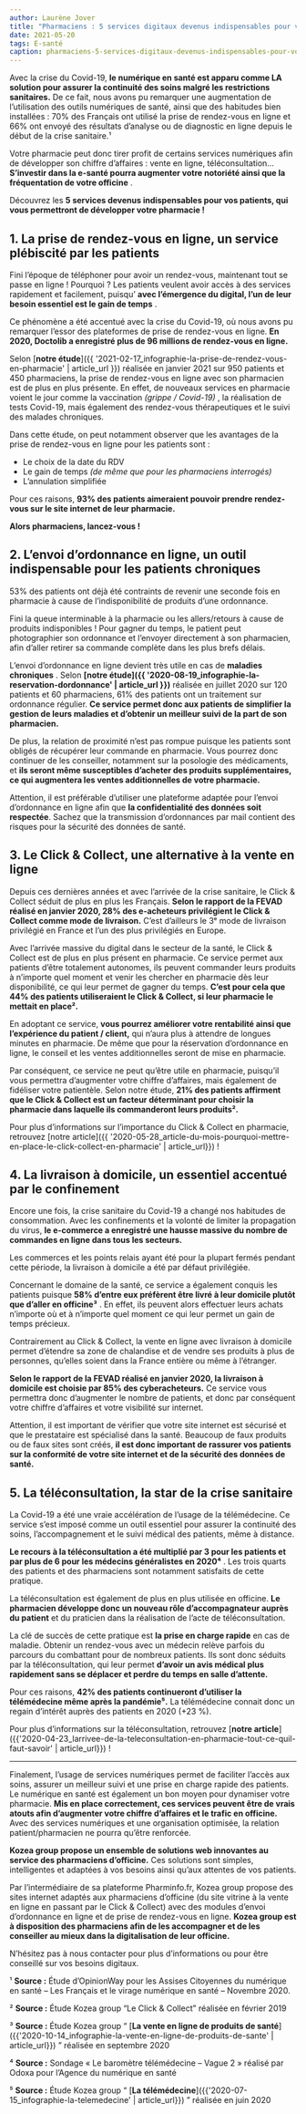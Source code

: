 ```yaml
---
author: Laurène Jover
title: "Pharmaciens : 5 services digitaux devenus indispensables pour vos patients"
date: 2021-05-20
tags: E-santé
caption: pharmaciens-5-services-digitaux-devenus-indispensables-pour-vos-patients.webp
---
```


Avec la crise du Covid-19,
**le numérique en santé est apparu comme LA solution pour assurer la continuité des soins malgré les restrictions sanitaires.**
De ce fait, nous avons pu remarquer une augmentation de l’utilisation des outils numériques de santé, ainsi que des habitudes bien installées : 70% des Français ont utilisé la prise de rendez-vous en ligne et 66% ont envoyé des résultats d’analyse ou de diagnostic en ligne depuis le début de la crise sanitaire.¹

Votre pharmacie peut donc tirer profit de certains services numériques afin de développer son chiffre d’affaires : vente en ligne, téléconsultation…
**S’investir dans la e-santé pourra augmenter votre notoriété ainsi que la fréquentation de votre officine**
.

Découvrez les
**5 services devenus indispensables pour vos patients, qui vous permettront de développer votre pharmacie !**

## 1. **La prise de rendez-vous en ligne, un service plébiscité par les patients**

Fini l’époque de téléphoner pour avoir un rendez-vous, maintenant tout se passe en ligne ! Pourquoi ? Les patients veulent avoir accès à des services rapidement et facilement, puisqu’
**avec l’émergence du digital, l’un de leur besoin essentiel est le gain de temps**
.

Ce phénomène a été accentué avec la crise du Covid-19, où nous avons pu remarquer l’essor des plateformes de prise de rendez-vous en ligne.
**En 2020, Doctolib a enregistré plus de 96 millions de rendez-vous en ligne.**

Selon
[**notre étude**]({{ '2021-02-17_infographie-la-prise-de-rendez-vous-en-pharmacie' | article_url }})
réalisée en janvier 2021 sur 950 patients et 450 pharmaciens, la prise de rendez-vous en ligne avec son pharmacien est de plus en plus présente. En effet, de nouveaux services en pharmacie voient le jour comme la vaccination
_(grippe / Covid-19)_
, la réalisation de tests Covid-19, mais également des rendez-vous thérapeutiques et le suivi des malades chroniques.

Dans cette étude, on peut notamment observer que les avantages de la prise de rendez-vous en ligne pour les patients sont :

- Le choix de la date du RDV
- Le gain de temps
  _(de même que pour les pharmaciens interrogés)_
- L’annulation simplifiée

Pour ces raisons,
**93% des patients aimeraient pouvoir prendre rendez-vous sur le site internet de leur pharmacie.**

**Alors pharmaciens, lancez-vous !**

## 2. **L’envoi d’ordonnance en ligne, un outil indispensable pour les patients chroniques**

53% des patients ont déjà été contraints de revenir une seconde fois en pharmacie à cause de l’indisponibilité de produits d’une ordonnance.

Fini la queue interminable à la pharmacie ou les allers/retours à cause de produits indisponibles ! Pour gagner du temps, le patient peut photographier son ordonnance et l’envoyer directement à son pharmacien, afin d’aller retirer sa commande complète dans les plus brefs délais.

L’envoi d’ordonnance en ligne devient très utile en cas de
**maladies chroniques**
. Selon
**[notre étude]({{ '2020-08-19_infographie-la-reservation-dordonnance' | article_url }})**
réalisée en juillet 2020 sur 120 patients et 60 pharmaciens, 61% des patients ont un traitement sur ordonnance régulier.
**Ce service permet donc aux patients de simplifier la gestion de leurs maladies et d’obtenir un meilleur suivi de la part de son pharmacien.**

De plus, la relation de proximité n’est pas rompue puisque les patients sont obligés de récupérer leur commande en pharmacie. Vous pourrez donc continuer de les conseiller, notamment sur la posologie des médicaments, et
**ils seront même susceptibles d’acheter des produits supplémentaires, ce qui augmentera les ventes additionnelles de votre pharmacie.**

Attention, il est préférable d’utiliser une plateforme adaptée pour l’envoi d’ordonnance en ligne afin que **la confidentialité des données soit respectée**. Sachez que la transmission d’ordonnances par mail contient des risques pour la sécurité des données de santé.

## 3. **Le Click & Collect, une alternative à la vente en ligne**

Depuis ces dernières années et avec l’arrivée de la crise sanitaire, le Click & Collect séduit de plus en plus les Français.
**Selon le rapport de la FEVAD réalisé en janvier 2020, 28% des e-acheteurs privilégient le Click & Collect comme mode de livraison.**
C’est d’ailleurs le 3ᵉ mode de livraison privilégié en France et l’un des plus privilégiés en Europe.

Avec l’arrivée massive du digital dans le secteur de la santé, le Click & Collect est de plus en plus présent en pharmacie. Ce service permet aux patients d’être totalement autonomes, ils peuvent commander leurs produits à n’importe quel moment et venir les chercher en pharmacie dès leur disponibilité, ce qui leur permet de gagner du temps.
**C’est pour cela que 44% des patients utiliseraient le Click & Collect, si leur pharmacie le mettait en place².**

En adoptant ce service,
**vous pourrez améliorer votre rentabilité ainsi que l’expérience du patient / client,**
qui n’aura plus à attendre de longues minutes en pharmacie. De même que pour la réservation d’ordonnance en ligne, le conseil et les ventes additionnelles seront de mise en pharmacie.

Par conséquent, ce service ne peut qu’être utile en pharmacie, puisqu’il vous permettra d’augmenter votre chiffre d’affaires, mais également de fidéliser votre patientèle. Selon notre étude,
**21% des patients affirment que le Click & Collect est un facteur déterminant pour choisir la pharmacie dans laquelle ils commanderont leurs produits².**

Pour plus d’informations sur l’importance du Click & Collect en pharmacie, retrouvez [notre article]({{ '2020-05-28_article-du-mois-pourquoi-mettre-en-place-le-click-collect-en-pharmacie' | article_url}}) !

## 4. **La livraison à domicile, un essentiel accentué par le confinement**

Encore une fois, la crise sanitaire du Covid-19 a changé nos habitudes de consommation. Avec les confinements et la volonté de limiter la propagation du virus,
**le e-commerce a enregistré une hausse massive du nombre de commandes en ligne dans tous les secteurs.**

Les commerces et les points relais ayant été pour la plupart fermés pendant cette période, la livraison à domicile a été par défaut privilégiée.

Concernant le domaine de la santé, ce service a également conquis les patients puisque
**58% d’entre eux préfèrent être livré à leur domicile plutôt que d’aller en officine³**
. En effet, ils peuvent alors effectuer leurs achats n’importe où et à n’importe quel moment ce qui leur permet un gain de temps précieux.

Contrairement au Click & Collect, la vente en ligne avec livraison à domicile permet d’étendre sa zone de chalandise et de vendre ses produits à plus de personnes, qu’elles soient dans la France entière ou même à l’étranger.

**Selon le rapport de la FEVAD réalisé en janvier 2020, la livraison à domicile est choisie par 85% des cyberacheteurs.**
Ce service vous permettra donc d’augmenter le nombre de patients, et donc par conséquent votre chiffre d’affaires et votre visibilité sur internet.

Attention, il est important de vérifier que votre site internet est sécurisé et que le prestataire est spécialisé dans la santé. Beaucoup de faux produits ou de faux sites sont créés,
**il est donc important de rassurer vos patients sur la conformité de votre site internet et de la sécurité des données de santé.**

## 5. **La téléconsultation, la star de la crise sanitaire**

La Covid-19 a été une vraie accélération de l’usage de la télémédecine. Ce service s’est imposé comme un outil essentiel pour assurer la continuité des soins, l’accompagnement et le suivi médical des patients, même à distance.

**Le recours à la téléconsultation a été multiplié par 3 pour les patients et par plus de 6 pour les médecins généralistes en 2020⁴**
. Les trois quarts des patients et des pharmaciens sont notamment satisfaits de cette pratique.

La téléconsultation est également de plus en plus utilisée en officine.
**Le pharmacien développe donc un nouveau rôle d’accompagnateur auprès du patient**
et du praticien dans la réalisation de l’acte de téléconsultation.

La clé de succès de cette pratique est
**la prise en charge rapide**
en cas de maladie. Obtenir un rendez-vous avec un médecin relève parfois du parcours du combattant pour de nombreux patients. Ils sont donc séduits par la téléconsultation, qui leur permet
**d’avoir un avis médical plus rapidement sans se déplacer et perdre du temps en salle d’attente.**

Pour ces raisons,
**42% des patients continueront d’utiliser la télémédecine même après la pandémie⁵.**
La télémédecine connait donc un regain d’intérêt auprès des patients en 2020 (+23 %).

Pour plus d’informations sur la téléconsultation, retrouvez
[**notre article**]({{'2020-04-23_larrivee-de-la-teleconsultation-en-pharmacie-tout-ce-quil-faut-savoir' | article_url}})
!

---

Finalement, l’usage de services numériques permet de faciliter l’accès aux soins, assurer un meilleur suivi et une prise en charge rapide des patients. Le numérique en santé est également un bon moyen pour dynamiser votre pharmacie.
**Mis en place correctement, ces services peuvent être de vrais atouts afin d’augmenter votre chiffre d’affaires et le trafic en officine.**
Avec des services numériques et une organisation optimisée, la relation patient/pharmacien ne pourra qu’être renforcée.

**Kozea group propose un ensemble de solutions web innovantes au service des pharmaciens d’officine.**
Ces solutions sont simples, intelligentes et adaptées à vos besoins ainsi qu’aux attentes de vos patients.

Par l’intermédiaire de sa plateforme Pharminfo.fr, Kozea group propose des sites internet adaptés aux pharmaciens d’officine (du site vitrine à la vente en ligne en passant par le Click & Collect) avec des modules d’envoi d’ordonnance en ligne et de prise de rendez-vous en ligne.
**Kozea group est à disposition des pharmaciens afin de les accompagner et de les conseiller au mieux dans la digitalisation de leur officine.**

N’hésitez pas à nous contacter pour plus d’informations ou pour être conseillé sur vos besoins digitaux.

¹ **Source :**
Étude d’OpinionWay pour les Assises Citoyennes du numérique en santé – Les Français et le virage numérique en santé – Novembre 2020.

² **Source :**
Étude Kozea group “Le Click & Collect” réalisée en février 2019

³ **Source :**
Étude Kozea group “
[**La vente en ligne de produits de santé**]({{'2020-10-14_infographie-la-vente-en-ligne-de-produits-de-sante' | article_url}})
” réalisée en septembre 2020

⁴ **Source :**
Sondage « Le baromètre télémédecine – Vague 2 » réalisé par Odoxa pour l’Agence du numérique en santé

⁵ **Source :**
Étude Kozea group “
[**La télémédecine**]({{'2020-07-15_infographie-la-telemedecine' | article_url}})
” réalisée en juin 2020
